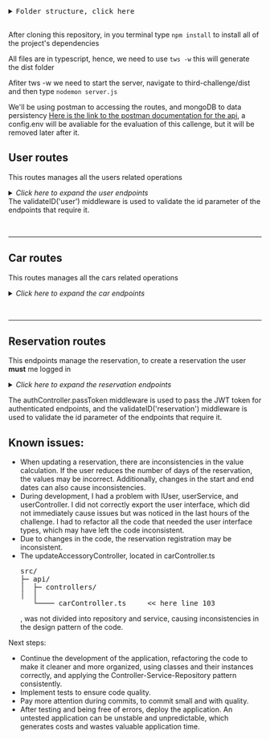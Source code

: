 <pre><details>
<summary>Folder structure, click here</summary>
src/
├─ api/
│  ├─ controllers/
│  │  ├── authController.ts
│  │  ├── carController.ts
│  │  ├── reservationController.ts
│  │  └── userController.ts
│  ├─ helpers/
│  │  ├── errorHandler.ts
│  │  └── validateID.ts
│  ├─ repositories/
│  │  ├── carRepository.ts
│  │  ├── reservationRepository.ts
│  │  └── userRepository.ts
│  ├─ schemas/
│  │  ├── ICar.ts
│  │  ├── IReserve.ts
│  │  └── IUser.ts
│  ├─ services/
│  │  ├── carService.ts
│  │  ├── reservationService.ts
│  │  └── userService.ts
│  └─ routes/
│     ├── carRoutes.ts
│     ├── reservationRoutes.ts
│     └── userRoutes.ts
├─ app.ts
├─ swagger.json
├─ server.ts
├─ .editorconfig
├─ .eslintconfig.js
├─ .gitignore
├─ .prettierrc
├─ config.env
├─ package.json
├─ README.md
└─ tsconfig.json
</details>
</pre>

After cloning this repository, in you terminal type 
``` npm install ``` to install all of the project's dependencies

All files are in typescript, hence, we need to use ```tws -w``` this will generate the dist folder



Afiter tws -w we need to start the server, navigate to third-challenge/dist and then type ```nodemon server.js```



We'll be using postman to accessing the routes, and mongoDB to data persistency
[Here is the link to the postman documentation for the api](https://documenter.getpostman.com/view/25704905/2s93XsXkcn), a config.env will be avaliable for the evaluation of this callenge, but it will be removed later after it.


## User routes

This routes manages all the users related operations

<details>
<summary><strong></strong><em>Click here to expand the user endpoints</em></summary>
<br>
<h3>User endpoints</h3>

- `POST /users `- creates a new user
- `PUT /users/:id `- updates an existing user with the specified `id`
- `DELETE /users/:id `- removes an existing user with the specified `id`
- `GET /users/:id `- retrieves the details of an existing user with the specified `id`
- `GET /users `- lists all existing users
</details>
The validateID('user') middleware is used to validate the id parameter of the endpoints that require it.

<br><hr>
## Car routes

This routes manages all the cars related operations 


<details>
<summary><strong></strong><em>Click here to expand the car endpoints</em></summary>
<br>
<h3>Car endpoints</h3>

- `POST /car` - creates a new car
- `PUT /car/:id` - updates an existing car with the specified `id`
- `DELETE /car/:id` - removes an existing car with the specified `id`
- `GET /car/:id` - retrieves the details of an existing car with the specified `id`
- `GET /car` - lists all existing cars
- `PUT /car/:carId/accessories/:accessoryId` - updates an accessory for an existing car with the specified `carId` and `accessoryId`
</details>

<br><hr>

## Reservation routes

This endpoints manage the reservation, to create a reservation the user **must** me logged in
<details>
<summary><strong></strong><em>Click here to expand the reservation endpoints</em></summary>
<br>
<h3>Reservation endpoints</h3>
 
- `POST /authenticate` - authenticates a user and generates a JWT token
- `POST /reserve` - creates a new reservation
- `PUT /reserve/:id` - updates an existing reservation with the specified id
- `DELETE /reserve/:id` - removes an existing reservation with the specified id
- `GET /reserve/:id` - retrieves the details of an existing reservation with the specified id
- `GET /reserve` - lists all existing reservations


In to create a reserve the user must be authenticated
after authentication the user will recive a token, copy it:
 <li>1</li>
  <div align="center">
<img src="https://user-images.githubusercontent.com/37447545/231020486-e424e732-5e70-4b67-a72c-21b0124f2c09.png" width="960px" />
</div>
 <br>

And then follow this steps to be able to access the reservation routes:
 <li>1</li>
  <div align="center">
<img src="https://user-images.githubusercontent.com/37447545/231021845-d249755f-9a62-4fb9-9e8e-f9ff7e7e1e42.png" width="960px" />
</div>
 <br>

</details>

The authController.passToken middleware is used to pass the JWT token for authenticated endpoints, and the validateID('reservation') middleware is used to validate the id parameter of the endpoints that require it.


<h2>Known issues:</h2>

<ul>
  <li>When updating a reservation, there are inconsistencies in the value calculation. If the user reduces the number of days of the reservation, the values may be incorrect. Additionally, changes in the start and end dates can also cause inconsistencies.</li>
  <li>During development, I had a problem with IUser, userService, and userController. I did not correctly export the user interface, which did not immediately cause issues but was noticed in the last hours of the challenge. I had to refactor all the code that needed the user interface types, which may have left the code inconsistent.</li>
  <li>Due to changes in the code, the reservation registration may be inconsistent.</li>
  <li>The updateAccessoryController, located in carController.ts
<pre>src/
├─ api/
│  ├─ controllers/
│  │  
   └──── carController.ts     << here line 103</pre>

, was not divided into repository and service, causing inconsistencies in the design pattern of the code.</li>
</ul>
Next steps:

<ul>
  <li>Continue the development of the application, refactoring the code to make it cleaner and more organized, using classes and their instances correctly, and applying the Controller-Service-Repository pattern consistently.</li>
  <li>Implement tests to ensure code quality.</li>
  <li>Pay more attention during commits, to commit small and with quality.</li>
  <li>After testing and being free of errors, deploy the application. 
  An untested application can be unstable and unpredictable, which generates costs and wastes valuable application time.</li>
</ul>
